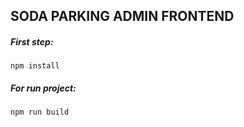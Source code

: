 ## SODA PARKING ADMIN FRONTEND

##### First step:
``npm install``

##### For run project:
``npm run build``

